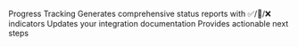 Progress Tracking
Generates comprehensive status reports with ✅/🔧/❌ indicators
Updates your integration documentation
Provides actionable next steps